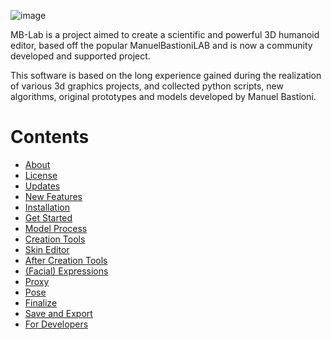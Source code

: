 ![image](images/hexdna_logo.png)

MB-Lab is a project aimed to create a scientific and powerful 3D
humanoid editor, based off the popular ManuelBastioniLAB and is now a
community developed and supported project.

This software is based on the long experience gained during the
realization of various 3d graphics projects, and collected python
scripts, new algorithms, original prototypes and models developed by
Manuel Bastioni.

# Contents

- [About](about.md)
- [License](license.md)
- [Updates](updates.md)
- [New Features](new_features.md)
- [Installation](installation.md)
- [Get Started](getstart.md)
- [Model Process](model_process.md)
- [Creation Tools](creation_tools.md)
- [Skin Editor](skin_editor.md) 
- [After Creation Tools](after_creation_tools.md) 
- [\(Facial) Expressions](expressions.md) 
- [Proxy](proxy.md)
- [Pose](pose.md) 
- [Finalize](finalize.md) 
- [Save and Export](save_export.md)
- [For Developers](developer_main.md)